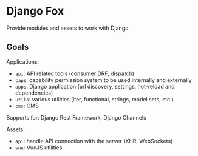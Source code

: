# Django Fox
Provide modules and assets to work with Django.

## Goals
Applications:
- `api`: API related tools (consumer DRF, dispatch)
- `caps`: capability permission system to be used internally and externally
- `apps`: Django application (url discovery, settings, hot-reload and dependencies)
- `utils`: various utilities (iter, functional, strings, model sets, etc.)
- `cms`: CMS

Supports for: Django Rest Framework, Django Channels

Assets:
- `api`: handle API connection with the server (XHR, WebSockets)
- `vue`: VueJS utilities 

